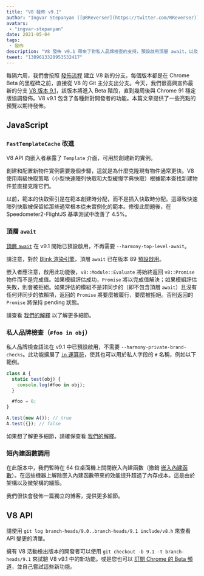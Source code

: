 ```yaml
---
title: "V8 發佈 v9.1"
author: "Ingvar Stepanyan ([@RReverser](https://twitter.com/RReverser)), 測試我的私人品牌"
avatars: 
 - "ingvar-stepanyan"
date: 2021-05-04
tags: 
 - 發佈
description: "V8 發佈 v9.1 帶來了對私人品牌檢查的支持，預設啟用頂層 await，以及效能改進。"
tweet: "1389613320953532417"
---
```

每隔六周，我們會按照 [發佈流程](https://v8.dev/docs/release-process) 建立 V8 新的分支。每個版本都是在 Chrome Beta 的里程碑之前，直接從 V8 的 Git 主分支出分支。今天，我們很高興宣佈最新的分支 [V8 版本 9.1](https://chromium.googlesource.com/v8/v8.git/+log/branch-heads/9.1)，該版本將進入 Beta 階段，直到幾周後與 Chrome 91 穩定版協調發佈。V8 v9.1 包含了各種針對開發者的功能。本篇文章提供了一些亮點的預覽以期待發佈。

<!--truncate-->
## JavaScript

### `FastTemplateCache` 改進

V8 API 向嵌入者暴露了 `Template` 介面，可用於創建新的實例。

創建和配置新物件實例需要幾個步驟，這就是為什麼克隆現有物件通常更快。V8 使用兩級快取策略（小型快速陣列快取和大型緩慢字典快取）根據範本查找新建物件並直接克隆它們。

以前，範本的快取索引是在範本創建時分配，而不是插入快取時分配。這導致快速陣列快取被保留給那些通常根本從未實例化的範本。修復此問題後，在 Speedometer2-FlightJS 基準測試中改善了 4.5%。

### 頂層 `await`

[頂層 `await`](https://v8.dev/features/top-level-await) 在 v9.1 開始已預設啟用，不再需要 `--harmony-top-level-await`。

請注意，對於 [Blink 渲染引擎](https://www.chromium.org/blink)，頂層 `await` 已在版本 89 [預設啟用](https://v8.dev/blog/v8-release-89#top-level-await)。

嵌入者應注意，啟用此功能後，`v8::Module::Evaluate` 將始終返回 `v8::Promise` 物件而不是完成值。如果模組評估成功，`Promise` 將以完成值解決；如果模組評估失敗，則會被拒絕。如果評估的模組不是非同步的（即不包含頂層 `await`）且沒有任何非同步的依賴項，返回的 `Promise` 將要麼被履行，要麼被拒絕。否則返回的 `Promise` 將保持 pending 狀態。

請查看 [我們的解釋](https://v8.dev/features/top-level-await) 以了解更多細節。

### 私人品牌檢查（`#foo in obj`）

私人品牌檢查語法在 v9.1 中已預設啟用，不需要 `--harmony-private-brand-checks`。此功能擴展了 [`in` 運算符](https://developer.mozilla.org/en-US/docs/Web/JavaScript/Reference/Operators/in)，使其也可以用於私人字段的 `#` 名稱，例如以下範例。

```javascript
class A {
  static test(obj) {
    console.log(#foo in obj);
  }

  #foo = 0;
}

A.test(new A()); // true
A.test({}); // false
```

如果想了解更多細節，請確保查看 [我們的解釋](https://v8.dev/features/private-brand-checks)。

### 短內建函數調用

在此版本中，我們暫時在 64 位桌面機上關閉嵌入內建函數（撤銷 [嵌入內建函數](https://v8.dev/blog/embedded-builtins)）。在這些機器上解除嵌入內建函數帶來的效能提升超過了內存成本。這是由於架構以及微架構的細節。

我們很快會發佈一篇獨立的博客，提供更多細節。

## V8 API

請使用 `git log branch-heads/9.0..branch-heads/9.1 include/v8.h` 來查看 API 變更的清單。

擁有 V8 活動檢出版本的開發者可以使用 `git checkout -b 9.1 -t branch-heads/9.1` 來試驗 V8 v9.1 中的新功能。或是您也可以 [訂閱 Chrome 的 Beta 頻道](https://www.google.com/chrome/browser/beta.html)，並自己嘗試這些新功能。
